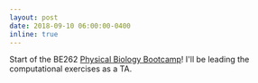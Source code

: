 ```yaml
---
layout: post
date: 2018-09-10 06:00:00-0400
inline: true
---
```


Start of the BE262 [Physical Biology Bootcamp](http://www.rpgroup.caltech.edu/be262/)! I'll be leading the computational exercises as a TA.
